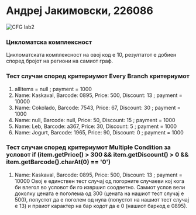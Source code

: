 # Андреј Јакимовски, 226086
![CFG lab2](https://github.com/AndrejJakim/SI_2024_lab2_226086/assets/139021668/0c117954-129a-440f-a8b4-316a88bd627c)
### Цикломатска комплексност 
Цикломатската комплексност на овој код е 10, резултатот е добиен според бројот на региони на самиот граф.
### Тест случаи според критериумот Every Branch критериумот  
1. allItems = null ; payment = 1000
2. Name: Kaskaval, Barcode: 0895, Price: 500, Discount: 13 ; payment = 10000
3. Name: Cokolado, Barcode: 7543, Price: 67, Discount: 30 ; payment = 1000
4. Name: null, Barcode: null, Price: 50, Discount: 15 ; payment = 1000
5. Name: Leb, Barcode: a367, Price: 30, Discount: 5 ; payment = 1000
6. Name: Jogurt, Barcode: 1965, Price: 90, Discount: 0 ; payment = 1000
### Тест случаи според критериумот Multiple Condition за условот if (item.getPrice() > 300 && item.getDiscount() > 0 && item.getBarcode().charAt(0) == '0')
1. Name: Kaskaval, Barcode: 0895, Price: 500, Discount: 13 ; payment = 10000
Овој е единствен тест случај од погорните случаеви кој кога би влегол во условот би го извршил соодветно. Самиот услов вели доколку цената е поголема од 300 (цената на нашиот тест случај е 500), попустот да е поголем од нула (попустот на нашиот тест случај е 13) и првиот карактер на бар кодот да е 0 (нашиот баркод е 0895).
